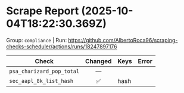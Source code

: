 # Scrape Report (2025-10-04T18:22:30.369Z)

Group: `compliance`  |  Run: https://github.com/AlbertoRoca96/scraping-checks-scheduler/actions/runs/18247897176

| Check | Changed | Keys | Error |
|---|:---:|:--|:--|
| `psa_charizard_pop_total` | — |  |  |
| `sec_aapl_8k_list_hash` | ✅ | hash |  |
